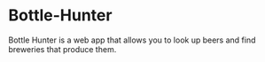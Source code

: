 # Bottle-Hunter
Bottle Hunter is a web app that allows you to look up beers and find breweries that produce them.
